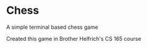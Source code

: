 Chess
=====

A simple terminal based chess game

Created this game in Brother Helfrich's CS 165 course
